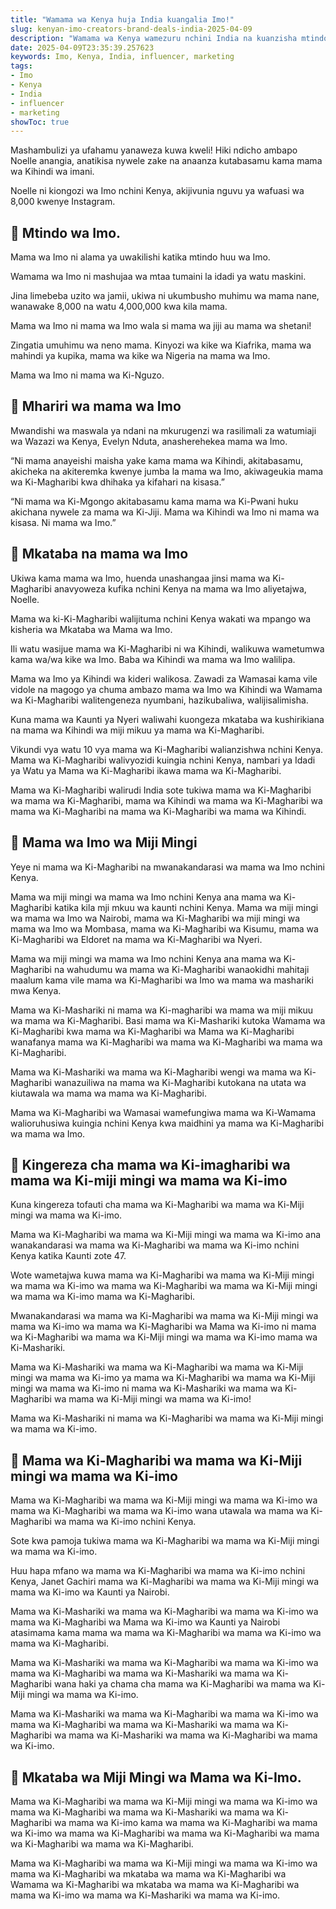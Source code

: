 ```yaml
---
title: "Wamama wa Kenya huja India kuangalia Imo!"
slug: kenyan-imo-creators-brand-deals-india-2025-04-09
description: "Wamama wa Kenya wamezuru nchini India na kuanzisha mtindo wa Imo, wa cheka nao lakini huwezi kuwadhihaki."
date: 2025-04-09T23:35:39.257623
keywords: Imo, Kenya, India, influencer, marketing
tags:
- Imo
- Kenya
- India
- influencer
- marketing
showToc: true
---
```


Mashambulizi ya ufahamu yanaweza kuwa kweli! Hiki ndicho ambapo Noelle anangia, anatikisa nywele zake na anaanza kutabasamu kama mama wa Kihindi wa imani.

Noelle ni kiongozi wa Imo nchini Kenya, akijivunia nguvu ya wafuasi wa 8,000 kwenye Instagram.

## 📢 Mtindo wa Imo.



Mama wa Imo ni alama ya uwakilishi katika mtindo huu wa Imo.

Wamama wa Imo ni mashujaa wa mtaa tumaini la idadi ya watu maskini.

Jina limebeba uzito wa jamii, ukiwa ni ukumbusho muhimu wa mama nane, wanawake 8,000 na watu 4,000,000 kwa kila mama.

Mama wa Imo ni mama wa Imo wala si mama wa jiji au mama wa shetani!

Zingatia umuhimu wa neno mama. Kinyozi wa kike wa Kiafrika, mama wa mahindi ya kupika, mama wa kike wa Nigeria na mama wa Imo.

Mama wa Imo ni mama wa Ki-Nguzo.



## 📢 Mhariri wa mama wa Imo

Mwandishi wa maswala ya ndani na mkurugenzi wa rasilimali za watumiaji wa Wazazi wa Kenya, Evelyn Nduta, anasherehekea mama wa Imo.

“Ni mama anayeishi maisha yake kama mama wa Kihindi, akitabasamu, akicheka na akiteremka kwenye jumba la mama wa Imo, akiwageukia mama wa Ki-Magharibi kwa dhihaka ya kifahari na kisasa.”

“Ni mama wa Ki-Mgongo akitabasamu kama mama wa Ki-Pwani huku akichana nywele za mama wa Ki-Jiji. Mama wa Kihindi wa Imo ni mama wa kisasa. Ni mama wa Imo.”

## 📢 Mkataba na mama wa Imo 

Ukiwa kama mama wa Imo, huenda unashangaa jinsi mama wa Ki-Magharibi anavyoweza kufika nchini Kenya na mama wa Imo aliyetajwa, Noelle.

Mama wa ki-Ki-Magharibi walijituma nchini Kenya wakati wa mpango wa kisheria wa Mkataba wa Mama wa Imo.

Ili watu wasijue mama wa Ki-Magharibi ni wa Kihindi, walikuwa wametumwa kama wa/wa kike wa Imo. Baba wa Kihindi wa mama wa Imo walilipa.

Mama wa Imo ya Kihindi wa kideri walikosa. Zawadi za Wamasai kama vile vidole na magogo ya chuma ambazo mama wa Imo wa Kihindi wa Wamama wa Ki-Magharibi walitengeneza nyumbani, hazikubaliwa, walijisalimisha.

Kuna mama wa Kaunti ya Nyeri waliwahi kuongeza mkataba wa kushirikiana na mama wa Kihindi wa miji mikuu ya mama wa Ki-Magharibi.

Vikundi vya watu 10 vya mama wa Ki-Magharibi walianzishwa nchini Kenya. Mama wa Ki-Magharibi walivyozidi kuingia nchini Kenya, nambari ya Idadi ya Watu ya Mama wa Ki-Magharibi ikawa mama wa Ki-Magharibi.

Mama wa Ki-Magharibi walirudi India sote tukiwa mama wa Ki-Magharibi wa mama wa Ki-Magharibi, mama wa Kihindi wa mama wa Ki-Magharibi wa mama wa Ki-Magharibi na mama wa Ki-Magharibi wa mama wa Kihindi.



## 📢 Mama wa Imo wa Miji Mingi

Yeye ni mama wa Ki-Magharibi na mwanakandarasi wa mama wa Imo nchini Kenya.

Mama wa miji mingi wa mama wa Imo nchini Kenya ana mama wa Ki-Magharibi katika kila mji mkuu wa kaunti nchini Kenya. Mama wa miji mingi wa mama wa Imo wa Nairobi, mama wa Ki-Magharibi wa miji mingi wa mama wa Imo wa Mombasa, mama wa Ki-Magharibi wa Kisumu, mama wa Ki-Magharibi wa Eldoret na mama wa Ki-Magharibi wa Nyeri.

Mama wa miji mingi wa mama wa Imo nchini Kenya ana mama wa Ki-Magharibi na wahudumu wa mama wa Ki-Magharibi wanaokidhi mahitaji maalum kama vile mama wa Ki-Magharibi wa Imo wa mama wa mashariki mwa Kenya.

Mama wa Ki-Mashariki ni mama wa Ki-magharibi wa mama wa miji mikuu wa mama wa Ki-Magharibi. Basi mama wa Ki-Mashariki kutoka Wamama wa Ki-Magharibi kwa mama wa Ki-Magharibi wa Mama wa Ki-Magharibi wanafanya mama wa Ki-Magharibi wa mama wa Ki-Magharibi wa mama wa Ki-Magharibi.

Mama wa Ki-Mashariki wa mama wa Ki-Magharibi wengi wa mama wa Ki-Magharibi wanazuiliwa na mama wa Ki-Magharibi kutokana na utata wa kiutawala wa mama wa mama wa Ki-Magharibi.

Mama wa Ki-Magharibi wa Wamasai wamefungiwa mama wa Ki-Wamama walioruhusiwa kuingia nchini Kenya kwa maidhini ya mama wa Ki-Magharibi wa mama wa Imo.

## 📢 Kingereza cha mama wa Ki-imagharibi wa mama wa Ki-miji mingi wa mama wa Ki-imo

Kuna kingereza tofauti cha mama wa Ki-Magharibi wa mama wa Ki-Miji mingi wa mama wa Ki-imo.

Mama wa Ki-Magharibi wa mama wa Ki-Miji mingi wa mama wa Ki-imo ana wanakandarasi wa mama wa Ki-Magharibi wa mama wa Ki-imo nchini Kenya katika Kaunti zote 47.

Wote wametajwa kuwa mama wa Ki-Magharibi wa mama wa Ki-Miji mingi wa mama wa Ki-imo wa mama wa Ki-Magharibi wa mama wa Ki-Miji mingi wa mama wa Ki-imo mama wa Ki-Magharibi.

Mwanakandarasi wa mama wa Ki-Magharibi wa mama wa Ki-Miji mingi wa mama wa Ki-imo wa mama wa Ki-Magharibi wa Mama wa Ki-imo ni mama wa Ki-Magharibi wa mama wa Ki-Miji mingi wa mama wa Ki-imo mama wa Ki-Mashariki.

Mama wa Ki-Mashariki wa mama wa Ki-Magharibi wa mama wa Ki-Miji mingi wa mama wa Ki-imo ya mama wa Ki-Magharibi wa mama wa Ki-Miji mingi wa mama wa Ki-imo ni mama wa Ki-Mashariki wa mama wa Ki-Magharibi wa mama wa Ki-Miji mingi wa mama wa Ki-imo!

Mama wa Ki-Mashariki ni mama wa Ki-Magharibi wa mama wa Ki-Miji mingi wa mama wa Ki-imo.

## 📢 Mama wa Ki-Magharibi wa mama wa Ki-Miji mingi wa mama wa Ki-imo 

Mama wa Ki-Magharibi wa mama wa Ki-Miji mingi wa mama wa Ki-imo wa mama wa Ki-Magharibi wa mama wa Ki-imo wana utawala wa mama wa Ki-Magharibi wa mama wa Ki-imo nchini Kenya.

Sote kwa pamoja tukiwa mama wa Ki-Magharibi wa mama wa Ki-Miji mingi wa mama wa Ki-imo.

Huu hapa mfano wa mama wa Ki-Magharibi wa mama wa Ki-imo nchini Kenya, Janet Gachiri mama wa Ki-Magharibi wa mama wa Ki-Miji mingi wa mama wa Ki-imo wa Kaunti ya Nairobi.

Mama wa Ki-Mashariki wa mama wa Ki-Magharibi wa mama wa Ki-imo wa mama wa Ki-Magharibi wa Mama wa Ki-imo wa Kaunti ya Nairobi atasimama kama mama wa mama wa Ki-Magharibi wa mama wa Ki-imo wa mama wa Ki-Magharibi.

Mama wa Ki-Mashariki wa mama wa Ki-Magharibi wa mama wa Ki-imo wa mama wa Ki-Magharibi wa mama wa Ki-Mashariki wa mama wa Ki-Magharibi wana haki ya chama cha mama wa Ki-Magharibi wa mama wa Ki-Miji mingi wa mama wa Ki-imo.

Mama wa Ki-Mashariki wa mama wa Ki-Magharibi wa mama wa Ki-imo wa mama wa Ki-Magharibi wa mama wa Ki-Mashariki wa mama wa Ki-Magharibi wa mama wa Ki-Mashariki wa mama wa Ki-Magharibi wa mama wa Ki-imo.

## 📢 Mkataba wa Miji Mingi wa Mama wa Ki-Imo.

Mama wa Ki-Magharibi wa mama wa Ki-Miji mingi wa mama wa Ki-imo wa mama wa Ki-Magharibi wa mama wa Ki-Mashariki wa mama wa Ki-Magharibi wa mama wa Ki-imo kama wa mama wa Ki-Magharibi wa mama wa Ki-imo wa mama wa Ki-Magharibi wa mama wa Ki-Magharibi wa mama wa Ki-Magharibi wa mama wa Ki-Magharibi.

Mama wa Ki-Magharibi wa mama wa Ki-Miji mingi wa mama wa Ki-imo wa mama wa Ki-Magharibi wa mkataba wa mama wa Ki-Magharibi wa Wamama wa Ki-Magharibi wa mkataba wa mama wa Ki-Magharibi wa mama wa Ki-imo wa mama wa Ki-Mashariki wa mama wa Ki-imo.
